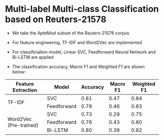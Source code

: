 # Multi-label Multi-class Classification based on Reuters-21578

- We take the ApteMod subset of the Reuters-21578 corpus

- For feature engineering, TF-IDF and Word2Vec are implemented

- For classificiation model, Linear SVC, Feedforward Neural Network and Bi-LSTM are applied

- The classification accuracy, Macro F1 and Weighted F1 are shown below:


<table>
    <thead>
        <tr>
            <th>Feature Extraction</th>
            <th>Model</th>
            <th>Accuracy</th>
            <th>Macro F1</th>
            <th>Weighted F1</th>
        </tr>
    </thead>
    <tbody>
        <tr>
            <td rowspan=2>TF-IDF</td>
            <td >SVC</td>
            <td>0.81</td>
            <td>0.47</td>
            <td>0.84</td>
        </tr>
        <tr>
            <td >Feedforward</td>
            <td>0.78</td>
            <td>0.46</td>
            <td>0.83</td>
        </tr>
        <tr>
            <td rowspan=3>Word2Vec (Pre-trained)</td>
            <td >SVC</td>
            <td>0.73</td>
            <td>0.29</td>
            <td>0.75</td>
        </tr>
        <tr>
            <td >Feedforward</td>
            <td>0.76</td>
            <td>0.43</td>
            <td>0.80</td>
        </tr>
        <tr>
            <td >Bi-LSTM</td>
            <td>0.80</td>
            <td>0.39</td>
            <td>0.82</td>
        </tr>
    </tbody>
</table>

